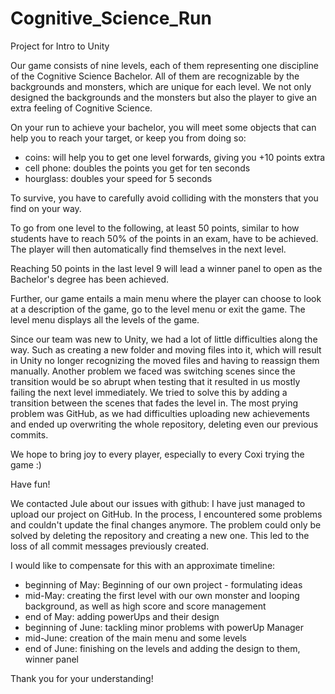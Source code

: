 # Cognitive_Science_Run
Project for Intro to Unity

Our game consists of nine levels, each of them representing one discipline of the Cognitive Science Bachelor. All of them are recognizable by the backgrounds and monsters, which are unique for each level.
We not only designed the backgrounds and the monsters but also the player to give an extra feeling of Cognitive Science.

On your run to achieve your bachelor, you will meet some objects that can help you to reach your target, or keep you from doing so:
- coins: will help you to get one level forwards, giving you +10 points extra
- cell phone: doubles the points you get for ten seconds
- hourglass: doubles your speed for 5 seconds

To survive, you have to carefully avoid colliding with the monsters that you find on your way.

To go from one level to the following, at least 50 points, similar to how students have to reach 50% of the points in an exam, have to be achieved.
The player will then automatically find themselves in the next level.

Reaching 50 points in the last level 9 will lead a winner panel to open as the Bachelor's degree has been achieved.


Further, our game entails a main menu where the player can choose to look at a description of the game, go to the level menu or exit the game.
The level menu displays all the levels of the game.


Since our team was new to Unity, we had a lot of little difficulties along the way. Such as creating a new folder and moving files into it, which will result in Unity no longer recognizing the moved files and having to reassign them manually.
Another problem we faced was switching scenes since the transition would be so abrupt when testing that it resulted in us mostly failing the next level immediately.
We tried to solve this by adding a transition between the scenes that fades the level in.
The most prying problem was GitHub, as we had difficulties uploading new achievements and ended up overwriting the whole repository, deleting even our previous commits.

We hope to bring joy to every player, especially to every Coxi trying the game :)

Have fun!


We contacted Jule about our issues with github:
I have just managed to upload our project on GitHub. In the process, I encountered some problems and couldn't update the final changes anymore.
The problem could only be solved by deleting the repository and creating a new one.
This led to the loss of all commit messages previously created.

I would like to compensate for this with an approximate timeline:
- beginning of May: Beginning of our own project - formulating ideas
- mid-May: creating the first level with our own monster and looping background, as well as high score and score management
- end of May: adding powerUps and their design
- beginning of June: tackling minor problems with powerUp Manager
- mid-June: creation of the main menu and some levels
- end of June: finishing on the levels and adding the design to them, winner panel

Thank you for your understanding!
